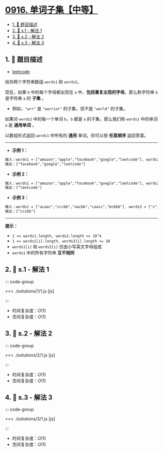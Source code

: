 # [0916. 单词子集【中等】](https://github.com/tnotesjs/TNotes.leetcode/tree/main/notes/0916.%20%E5%8D%95%E8%AF%8D%E5%AD%90%E9%9B%86%E3%80%90%E4%B8%AD%E7%AD%89%E3%80%91)

<!-- region:toc -->

- [1. 📝 题目描述](#1--题目描述)
- [2. 🎯 s.1 - 解法 1](#2--s1---解法-1)
- [3. 🎯 s.2 - 解法 2](#3--s2---解法-2)
- [4. 🎯 s.3 - 解法 3](#4--s3---解法-3)

<!-- endregion:toc -->

## 1. 📝 题目描述

- [leetcode](https://leetcode.cn/problems/word-subsets/)

给你两个字符串数组 `words1` 和 `words2`。

现在，如果 `b` 中的每个字母都出现在 `a` 中，**包括重复出现的字母**，那么称字符串 `b` 是字符串 `a` 的 **子集** 。

- 例如，`"wrr"` 是 `"warrior"` 的子集，但不是 `"world"` 的子集。

如果对 `words2` 中的每一个单词 `b`，`b` 都是 `a` 的子集，那么我们称 `words1` 中的单词 `a` 是 **通用单词** 。

以数组形式返回 `words1` 中所有的 **通用** 单词。你可以按 **任意顺序** 返回答案。

---

- **示例 1：**

```txt
输入：words1 = ["amazon","apple","facebook","google","leetcode"], words2 = ["e","o"]
输出：["facebook","google","leetcode"]
```

- **示例 2：**

```txt
输入：words1 = ["amazon","apple","facebook","google","leetcode"], words2 = ["lc","eo"]
输出：["leetcode"]
```

- **示例 3：**

```txt
输入：words1 = ["acaac","cccbb","aacbb","caacc","bcbbb"], words2 = ["c","cc","b"]
输出：["cccbb"]
```

---

**提示：**

- `1 <= words1.length, words2.length <= 10^4`
- `1 <= words1[i].length, words2[i].length <= 10`
- `words1[i]` 和 `words2[i]` 仅由小写英文字母组成
- `words1` 中的所有字符串 **互不相同**

## 2. 🎯 s.1 - 解法 1

::: code-group

<<< ./solutions/1/1.js [js]

:::

- 时间复杂度：$O(1)$
- 空间复杂度：$O(1)$

## 3. 🎯 s.2 - 解法 2

::: code-group

<<< ./solutions/2/1.js [js]

:::

- 时间复杂度：$O(1)$
- 空间复杂度：$O(1)$

## 4. 🎯 s.3 - 解法 3

::: code-group

<<< ./solutions/3/1.js [js]

:::

- 时间复杂度：$O(1)$
- 空间复杂度：$O(1)$
